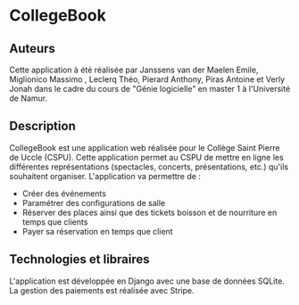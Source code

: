 # CollegeBook
## Auteurs
Cette application à été réalisée par Janssens van der Maelen Emile, Miglionico Massimo , Leclerq Théo, Pierard Anthony,
Piras Antoine et Verly Jonah dans le cadre du cours de "Génie logicielle" en master 1 à l'Université de Namur.


## Description 
CollegeBook est une application web réalisée pour le Collège Saint Pierre de Uccle (CSPU). Cette application permet 
au CSPU de mettre en ligne les différentes représentations (spectacles, concerts, présentations, etc.) qu'ils souhaitent
organiser. L'application va permettre de :
* Créer des événements
* Paramétrer des configurations de salle 
* Réserver des places ainsi que des tickets boisson et de nourriture en temps que clients 
* Payer sa réservation en temps que client

## Technologies et libraires
L'application est développée en Django avec une base de données SQLite. \
La gestion des paiements est réalisée avec Stripe. 
